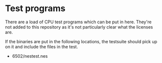 # Test programs

There are a load of CPU test programs which can be put in here. They're not added to this repository as it's not particularly clear what the licenses are.

If the binaries are put in the following locations, the testsuite should pick up on it and include the files in the test.

- 6502/nestest.nes